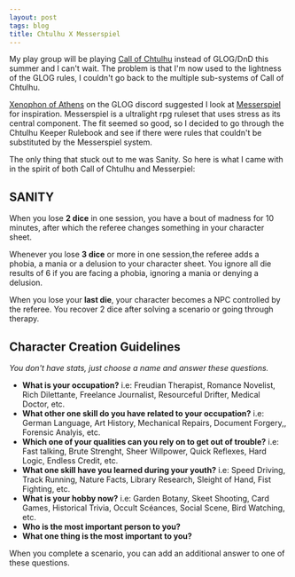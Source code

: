 ```yaml
---
layout: post
tags: blog
title: Chtulhu X Messerspiel
---
```


My play group will be playing [Call of Chtulhu]([url](https://www.chaosium.com/call-of-cthulhu-getting-started/)) instead of GLOG/DnD this summer and I can't wait. The problem is that I'm now used to the lightness of the GLOG rules, I couldn't go back to the multiple sub-systems of Call of Chtulhu. 

[Xenophon of Athens](https://xenophonsramblings.blogspot.com/) on the GLOG discord suggested I look at [Messerspiel](https://ozbrowning.itch.io/messerspiel) for inspiration. Messerspiel is a ultralight rpg ruleset that uses stress as its central component. The fit seemed so good, so I decided to go through the Chtulhu Keeper Rulebook and see if there were rules that couldn't be substituted by the Messerspiel system.

The only thing that stuck out to me was Sanity. So here is what I came with in the spirit of both Call of Chtulhu and Messerpiel:

## SANITY

When you lose **2 dice** in one session, you have a bout of madness for 10 minutes, after which the referee changes something in your character sheet.

Whenever you lose **3 dice** or more in one session,the referee adds a phobia, a mania or a delusion to your character sheet. You ignore all die results of 6 if you are facing a phobia, ignoring a mania or denying a delusion.

When you lose your **last die**, your character becomes a NPC controlled by the referee. You recover 2 dice after solving a scenario or going through therapy.

## Character Creation Guidelines

_You don't have stats, just choose a name and answer these questions._

- **What is your occupation?** i.e: Freudian Therapist, Romance Novelist, Rich Dilettante, Freelance Journalist, Resourceful Drifter, Medical Doctor, etc.
- **What other one skill do you have related to your occupation?** i.e: German Language, Art History, Mechanical Repairs, Document Forgery,, Forensic Analyis, etc.
- **Which one of your qualities can you rely on to get out of trouble?** i.e: Fast talking, Brute Strenght, Sheer Willpower, Quick Reflexes, Hard Logic, Endless Credit, etc.
- **What one skill have you learned during your youth?** i.e: Speed Driving, Track Running, Nature Facts, Library Research, Sleight of Hand, Fist Fighting, etc.
- **What is your hobby now?** i.e: Garden Botany, Skeet Shooting, Card Games, Historical Trivia, Occult Scéances, Social Scene, Bird Watching, etc.
- **Who is the most important person to you?**
- **What one thing is the most important to you?**

When you complete a scenario, you can add an additional answer to one of these questions.
